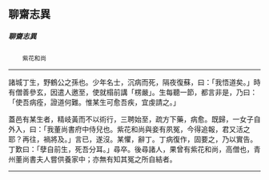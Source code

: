 

## 聊齋志異

##### 聊齋志異
　　`紫花和尚`

* * *

諸城丁生，野鶴公之孫也。少年名士，沉病而死，隔夜復蘇，曰：「我悟道矣。」時有僧善參玄，因遣人邀至，使就榻前講「楞嚴」。生每聽一節，都言非是，乃曰：「使吾病痊，證道何難。惟某生可愈吾疾，宜虔請之。」

蓋邑有某生者，精岐黃而不以術行，三聘始至，疏方下藥，病愈。既歸，一女子自外入，曰：「我董尚書府中侍兒也。紫花和尚與妾有夙冤，今得追報，君又活之耶？再往，禍將及。」言已，遂沒。某懼，辭丁。丁病復作，固要之，乃以實告。丁歎曰：「孽自前生，死吾分耳。」尋卒。後尋諸人，果曾有紫花和尚，高僧也，青州董尚書夫人嘗供養家中；亦無有知其冤之所自結者。

* * *

